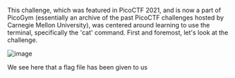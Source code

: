 This challenge, which was featured in PicoCTF 2021, and is now a part of PicoGym (essentially an archive of the past PicoCTF challenges hosted by Carnegie Mellon University), was centered around learning to use the terminal, specifically the 'cat' command. First and foremost, let's look at the challenge.

![image](https://user-images.githubusercontent.com/101998961/200682168-f349c0e2-5a96-45b2-80ca-2fcc0b4e036c.png)

We see here that a flag file has been given to us


